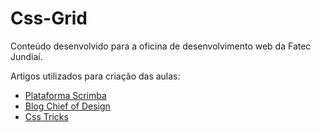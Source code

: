 # Css-Grid
Conteúdo desenvolvido para a oficina de desenvolvimento web da Fatec Jundiaí.

Artigos utilizados para criação das aulas:
+ [Plataforma Scrimba](https://scrimba.com/g/gR8PTE "Clique para acessar")
+ [Blog Chief of Design](https://www.chiefofdesign.com.br/css-grid-layout/ "Clique para acessar")
+ [Css Tricks](https://css-tricks.com/snippets/css/complete-guide-grid/ "Clique para acessar")